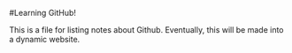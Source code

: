 #Learning GitHub!

This is a file for listing notes about Github. Eventually, this will be made into a dynamic website.



